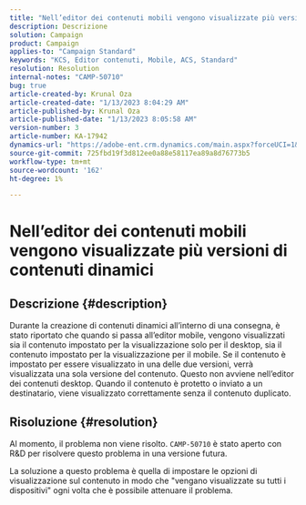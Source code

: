 ```yaml
---
title: "Nell’editor dei contenuti mobili vengono visualizzate più versioni di contenuti dinamici"
description: Descrizione
solution: Campaign
product: Campaign
applies-to: "Campaign Standard"
keywords: "KCS, Editor contenuti, Mobile, ACS, Standard"
resolution: Resolution
internal-notes: "CAMP-50710"
bug: true
article-created-by: Krunal Oza
article-created-date: "1/13/2023 8:04:29 AM"
article-published-by: Krunal Oza
article-published-date: "1/13/2023 8:05:58 AM"
version-number: 3
article-number: KA-17942
dynamics-url: "https://adobe-ent.crm.dynamics.com/main.aspx?forceUCI=1&pagetype=entityrecord&etn=knowledgearticle&id=3828dce4-1893-ed11-aad1-6045bd006793"
source-git-commit: 725fbd19f3d812ee0a88e58117ea89a8d76773b5
workflow-type: tm+mt
source-wordcount: '162'
ht-degree: 1%

---
```


# Nell’editor dei contenuti mobili vengono visualizzate più versioni di contenuti dinamici

## Descrizione {#description}


Durante la creazione di contenuti dinamici all’interno di una consegna, è stato riportato che quando si passa all’editor mobile, vengono visualizzati sia il contenuto impostato per la visualizzazione solo per il desktop, sia il contenuto impostato per la visualizzazione per il mobile. Se il contenuto è impostato per essere visualizzato in una delle due versioni, verrà visualizzata una sola versione del contenuto. Questo non avviene nell’editor dei contenuti desktop. Quando il contenuto è protetto o inviato a un destinatario, viene visualizzato correttamente senza il contenuto duplicato.


## Risoluzione {#resolution}


Al momento, il problema non viene risolto. `CAMP-50710` è stato aperto con R&amp;D per risolvere questo problema in una versione futura.



La soluzione a questo problema è quella di impostare le opzioni di visualizzazione sul contenuto in modo che &quot;vengano visualizzate su tutti i dispositivi&quot; ogni volta che è possibile attenuare il problema.

